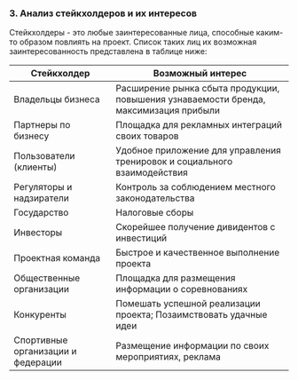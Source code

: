 ### 3. Анализ стейкхолдеров и их интересов

Стейкхолдеры - это любые заинтересованные лица, способные каким-то образом повлиять на проект. Список таких лиц их возможная заинтересованность представлена в таблице ниже:


| Стейкхолдер | Возможный интерес |
|--------------|-------------------|
| Владельцы бизнеса| Расширение рынка сбыта продукции, повышения узнаваемости бренда, максимизация прибыли|
| Партнеры по бизнесу | Площадка для рекламных интеграций своих товаров |
| Пользователи (клиенты)| Удобное приложение для управления тренировок и социального взаимодействия |
| Регуляторы и надзиратели | Контроль за соблюдением местного законодательства |
| Государство | Налоговые сборы |
| Инвесторы | Скорейшее получение дивидентов с инвестиций |
| Проектная команда | Быстрое и качественное выполнение проекта |
| Общественные организации| Площадка для размещения информации о соревнованиях|
| Конкуренты | Помешать успешной реализации проекта; Позаимствовать удачные идеи |
| Спортивные организации и федерации | Размещение информации по своих мероприятиях, реклама |